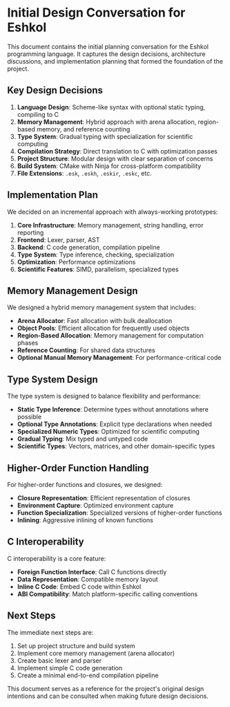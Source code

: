 # Initial Design Conversation for Eshkol

This document contains the initial planning conversation for the Eshkol programming language. It captures the design decisions, architecture discussions, and implementation planning that formed the foundation of the project.

## Key Design Decisions

1. **Language Design**: Scheme-like syntax with optional static typing, compiling to C
2. **Memory Management**: Hybrid approach with arena allocation, region-based memory, and reference counting
3. **Type System**: Gradual typing with specialization for scientific computing
4. **Compilation Strategy**: Direct translation to C with optimization passes
5. **Project Structure**: Modular design with clear separation of concerns
6. **Build System**: CMake with Ninja for cross-platform compatibility
7. **File Extensions**: `.esk`, `.eskh`, `.eskir`, `.eskc`, etc.

## Implementation Plan

We decided on an incremental approach with always-working prototypes:

1. **Core Infrastructure**: Memory management, string handling, error reporting
2. **Frontend**: Lexer, parser, AST
3. **Backend**: C code generation, compilation pipeline
4. **Type System**: Type inference, checking, specialization
5. **Optimization**: Performance optimizations
6. **Scientific Features**: SIMD, parallelism, specialized types

## Memory Management Design

We designed a hybrid memory management system that includes:

- **Arena Allocator**: Fast allocation with bulk deallocation
- **Object Pools**: Efficient allocation for frequently used objects
- **Region-Based Allocation**: Memory management for computation phases
- **Reference Counting**: For shared data structures
- **Optional Manual Memory Management**: For performance-critical code

## Type System Design

The type system is designed to balance flexibility and performance:

- **Static Type Inference**: Determine types without annotations where possible
- **Optional Type Annotations**: Explicit type declarations when needed
- **Specialized Numeric Types**: Optimized for scientific computing
- **Gradual Typing**: Mix typed and untyped code
- **Scientific Types**: Vectors, matrices, and other domain-specific types

## Higher-Order Function Handling

For higher-order functions and closures, we designed:

- **Closure Representation**: Efficient representation of closures
- **Environment Capture**: Optimized environment capture
- **Function Specialization**: Specialized versions of higher-order functions
- **Inlining**: Aggressive inlining of known functions

## C Interoperability

C interoperability is a core feature:

- **Foreign Function Interface**: Call C functions directly
- **Data Representation**: Compatible memory layout
- **Inline C Code**: Embed C code within Eshkol
- **ABI Compatibility**: Match platform-specific calling conventions

## Next Steps

The immediate next steps are:

1. Set up project structure and build system
2. Implement core memory management (arena allocator)
3. Create basic lexer and parser
4. Implement simple C code generation
5. Create a minimal end-to-end compilation pipeline

This document serves as a reference for the project's original design intentions and can be consulted when making future design decisions.
